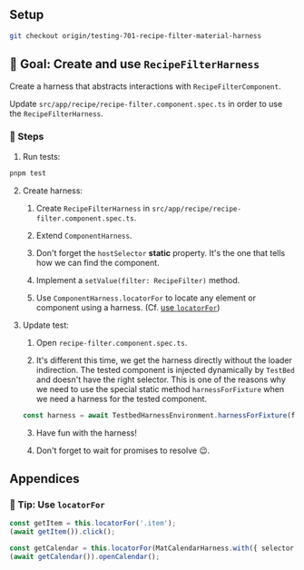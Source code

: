 ## Setup

```sh
git checkout origin/testing-701-recipe-filter-material-harness
```

## 🎯 Goal: Create and use `RecipeFilterHarness`

Create a harness that abstracts interactions with `RecipeFilterComponent`.

Update `src/app/recipe/recipe-filter.component.spec.ts` in order to use the `RecipeFilterHarness`.

### 📝 Steps

1. Run tests:

```sh
pnpm test
```

2. Create harness:

   1. Create `RecipeFilterHarness` in `src/app/recipe/recipe-filter.component.spec.ts`.

   2. Extend `ComponentHarness`.

   3. Don't forget the `hostSelector` **static** property. It's the one that tells how we can find the component.

   4. Implement a `setValue(filter: RecipeFilter)` method.

   5. Use `ComponentHarness.locatorFor` to locate any element or component using a harness. (Cf. [use `locatorFor`](#-tip-use-locatorfor))

3. Update test:

   1. Open `recipe-filter.component.spec.ts`.

   2. It's different this time, we get the harness directly without the loader indirection.
      The tested component is injected dynamically by `TestBed` and doesn't have the right selector.
      This is one of the reasons why we need to use the special static method `harnessForFixture` when we need a harness for the tested component.

   ```ts
   const harness = await TestbedHarnessEnvironment.harnessForFixture(fixture, RecipeFilterHarness);
   ```

   3. Have fun with the harness!

   4. Don't forget to wait for promises to resolve 😉.

## Appendices

### 🎁 Tip: Use `locatorFor`

```ts
const getItem = this.locatorFor('.item');
(await getItem()).click();

const getCalendar = this.locatorFor(MatCalendarHarness.with({ selector: '[data-testid="start-date-cal"]' }));
(await getCalendar()).openCalendar();
```
